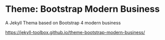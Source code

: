 # Theme: Bootstrap Modern  Business
A Jekyll Thema based on Bootstrap 4  modern business


https://jekyll-toolbox.github.io/theme-bootstrap-modern-business/
